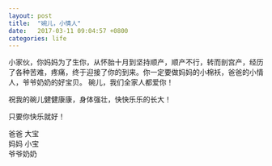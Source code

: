 ```yaml
---
layout: post
title:  "碗儿，小情人"
date:   2017-03-11 09:04:57 +0800
categories: life
---
```

小家伙，你妈妈为了生你，从怀胎十月到坚持顺产，顺产不行，转而剖宫产，经历了各种苦难，疼痛，终于迎接了你的到来。你一定要做妈妈的小棉袄，爸爸的小情人，爷爷奶奶的好宝贝。
碗儿，我们全家人都爱你！

祝我的碗儿健健康康，身体强壮，快快乐乐的长大！

只要你快乐就好！

爸爸 大宝  
妈妈 小宝  
爷爷奶奶